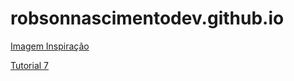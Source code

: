 # robsonnascimentodev.github.io
<a href="../inspiração.html">Imagem Inspiração</a>
<!--<a href="../Tutorial1.html">Tutorial 1</a>
<a href="../Tutorial3.html">Tutorial 3</a>
<a href="../Tutorial4.html">Tutorial 4</a>
<a href="../Tutorial5.html">Tutorial 5</a>
<a href="../Tutorial6.html">Tutorial 6</a>-->
<a href="../Tutorial7.html">Tutorial 7</a>

